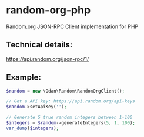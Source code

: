 random-org-php
==============

Random.org JSON-RPC Client implementation for PHP


## Technical details:  
https://api.random.org/json-rpc/1/<br>

## Example:
```php
$random = new \Odan\Random\RandomOrgClient();

// Get a API key: https://api.random.org/api-keys
$random->setApiKey('');

// Generate 5 true random integers between 1-100
$integers = $random->generateIntegers(5, 1, 100);
var_dump($integers);

```
